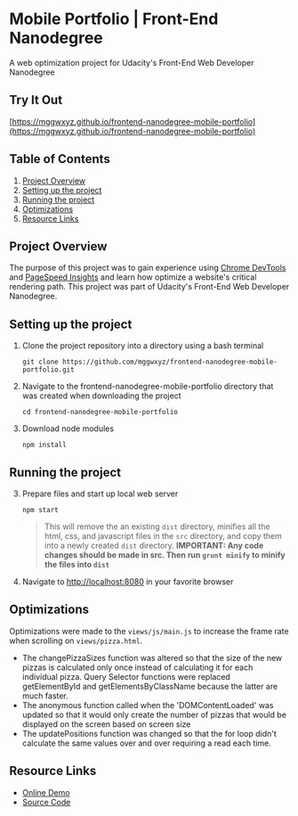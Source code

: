 #  Mobile Portfolio | Front-End Nanodegree
A web optimization project for Udacity's Front-End Web Developer Nanodegree

## Try It Out
[https://mggwxyz.github.io/frontend-nanodegree-mobile-portfolio](https://mggwxyz.github.io/frontend-nanodegree-mobile-portfolio)

## Table of Contents
1. [Project Overview](#project-overview)
1. [Setting up the project](#setting-up-the-project)
1. [Running the project](#running-the-project)
1. [Optimizations](#optimizations)
1. [Resource Links](#resource-links)

## Project Overview
The purpose of this project was to gain experience using [Chrome DevTools](https://developer.chrome.com/devtools) and [PageSpeed Insights](https://developers.google.com/speed/pagespeed/insights/) and learn how optimize a website's critical rendering path. This project was part of Udacity's Front-End Web Developer Nanodegree.

## Setting up the project
1. Clone the project repository into a directory using a bash terminal
    ```
    git clone https://github.com/mggwxyz/frontend-nanodegree-mobile-portfolio.git
    ```

1. Navigate to the frontend-nanodegree-mobile-portfolio directory that was created when downloading the project

    ```
    cd frontend-nanodegree-mobile-portfolio
    ```
2. Download node modules

    ```
    npm install
    ```

## Running the project
3. Prepare files and start up local web server

    ```
    npm start
    ```
    >This will remove the an existing `dist` directory, minifies all the html, css, and javascript files in the `src` directory, and copy them into a newly created `dist` directory.
    **IMPORTANT: Any code changes should be made in src. Then run `grunt minify` to minify the files into `dist`**
4. Navigate to [http://localhost:8080](http://localhost:8080) in your favorite browser


## Optimizations

Optimizations were made to the `views/js/main.js` to increase the frame rate when scrolling on `views/pizza.html`.

* The changePizzaSizes function was altered so that the size of the new pizzas is calculated only once instead of calculating it for each individual pizza. Query Selector functions were replaced getElementById and getElementsByClassName because the latter are much faster.
* The anonymous function called when the 'DOMContentLoaded' was updated so that it would only create the number of pizzas that would be displayed on the screen based on screen size
* The updatePositions function was changed so that the for loop didn't calculate the same values over and over requiring a read each time.

## Resource Links
* [Online Demo](https://mggwxyz.github.io/frontend-nanodegree-mobile-portfolio)
* [Source Code](https://github.com/mggwxyz/frontend-nanodegree-mobile-portfolio)